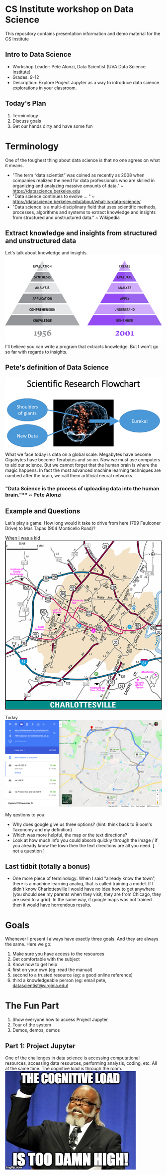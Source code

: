 # CS Institute workshop on Data Science
This repository contains presentation information and demo material for the CS Institute

## Intro to Data Science
* Workshop Leader: Pete Alonzi, Data Scientist (UVA Data Science Institute)
* Grades: 9-12
* Description: Explore Project Jupyter as a way to introduce data science explorations in your classroom.

## Today's Plan
1. Terminology
2. Discuss goals
3. Get our hands dirty and have some fun

# Terminology
One of the toughest thing about data science is that no one agrees on what it means.
* "The term “data scientist” was coined as recently as 2008 when companies realized the need for data professionals who are skilled in organizing and analyzing massive amounts of data." ~ https://datascience.berkeley.edu
* "Data science continues to evolve ... " ~ https://datascience.berkeley.edu/about/what-is-data-science/
* "Data science is a multi-disciplinary field that uses scientific methods, processes, algorithms and systems to extract knowledge and insights from structured and unstructured data." ~ Wikipedia

## Extract knowledge and insights from structured and unstructured data
Let's talk about knowledge and insights.
![](https://github.com/alonzi/CSInstitute/blob/master/Blooms-Taxonomy-History.png)
I'll believe you can write a program that extracts knowledge. But I won't go so far with regards to insights.

## Pete's definition of Data Science
![](https://github.com/alonzi/CSInstitute/blob/master/researchFlowchart.png)
What we face today is data on a global scale. Megabytes have become Gigabytes have become Terabytes and so on. Now we must use computers to aid our science. But we cannot forget that the human brain is where the magic happens. In fact the most advanced machine learning techniques are nambed after the brain, we call them artificial neural networks.

### "Data Science is the process of uploading data into the human brain."** ~ Pete Alonzi

## Example and Questions
Let's play a game: How long would it take to drive from here (799 Faulconer Drive) to Mas Tapas (904 Monticello Road)?

When I was a kid
![](https://github.com/alonzi/CSInstitute/blob/master/charlottesville_map.jpg)

Today
![](https://github.com/alonzi/CSInstitute/blob/master/googleDirections.png)

My qestions to you: 
* Why does google give us three options? (hint: think back to Bloom's Taxonomy and my definition)
* Which was more helpful, the map or the text directions?
* Look at how much info you could absorb quickly through the image / if you already know the town then the text directions are all you need. [ not a question ] 

## Last tidbit (totally a bonus)
* One more piece of terminology: When I said "already know the town", there is a machine learning analog, that is called training a model. If I didn't know Charlottesville I would have no idea how to get anywhere (you should see my parents when they visit, they are from Chicago, they are used to a grid). In the same way, if google maps was not trained then it would have horrendous results.


# Goals
Whenever I present I always have exactly three goals. And they are always the same. Here we go:
1. Make sure you have access to the resources
2. Get comfortable with the subject
3. Know how to get help
  1. first on your own (eg: read the manual)
  2. second to a trusted resource (eg: a good online reference)
  3. third a knowledgeable person (eg: email pete, datascientist@virginia.edu)
  
  
# The Fun Part
1. Show everyone how to access Project Jupyter
2. Tour of the system
3. Demos, demos, demos

## Part 1: Project Jupyter
One of the challenges in data science is accessing computational resources, accessing data resources, performing analysis, coding, etc. All at the same time. The cognitive load is through the room.
![](https://github.com/alonzi/CSInstitute/blob/master/cogload.jpg)
